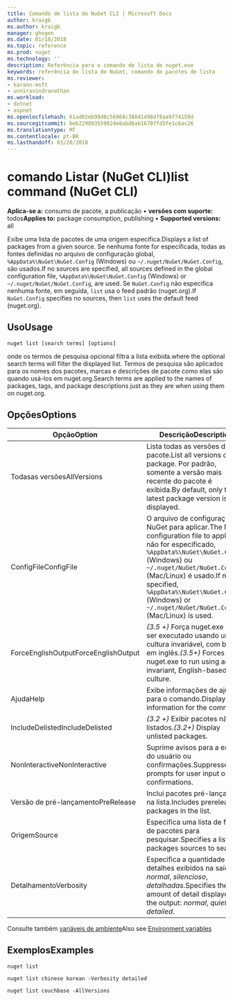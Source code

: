 ```yaml
---
title: Comando de lista do NuGet CLI | Microsoft Docs
author: kraigb
ms.author: kraigb
manager: ghogen
ms.date: 01/18/2018
ms.topic: reference
ms.prod: nuget
ms.technology: ''
description: Referência para o comando de lista de nuget.exe
keywords: referência de lista do NuGet, comando de pacotes de lista
ms.reviewer:
- karann-msft
- unniravindranathan
ms.workload:
- dotnet
- aspnet
ms.openlocfilehash: 61ad02eb99d6c56968c38841498df8aa9f74159d
ms.sourcegitcommit: beb229893559824e8abd6ab16707fd5fe1c6ac26
ms.translationtype: MT
ms.contentlocale: pt-BR
ms.lasthandoff: 03/28/2018
---
```

# <a name="list-command-nuget-cli"></a><span data-ttu-id="8e886-104">comando Listar (NuGet CLI)</span><span class="sxs-lookup"><span data-stu-id="8e886-104">list command (NuGet CLI)</span></span>

<span data-ttu-id="8e886-105">**Aplica-se a:** consumo de pacote, a publicação &bullet; **versões com suporte:** todos</span><span class="sxs-lookup"><span data-stu-id="8e886-105">**Applies to:** package consumption, publishing &bullet; **Supported versions:** all</span></span>

<span data-ttu-id="8e886-106">Exibe uma lista de pacotes de uma origem específica.</span><span class="sxs-lookup"><span data-stu-id="8e886-106">Displays a list of packages from a given source.</span></span> <span data-ttu-id="8e886-107">Se nenhuma fonte for especificada, todas as fontes definidas no arquivo de configuração global, `%AppData%\NuGet\NuGet.Config` (Windows) ou `~/.nuget/NuGet/NuGet.Config`, são usados.</span><span class="sxs-lookup"><span data-stu-id="8e886-107">If no sources are specified, all sources defined in the global configuration file, `%AppData%\NuGet\NuGet.Config` (Windows) or `~/.nuget/NuGet/NuGet.Config`, are used.</span></span> <span data-ttu-id="8e886-108">Se `NuGet.Config` não especifica nenhuma fonte, em seguida, `list` usa o feed padrão (nuget.org).</span><span class="sxs-lookup"><span data-stu-id="8e886-108">If `NuGet.Config` specifies no sources, then `list` uses the default feed (nuget.org).</span></span>

## <a name="usage"></a><span data-ttu-id="8e886-109">Uso</span><span class="sxs-lookup"><span data-stu-id="8e886-109">Usage</span></span>

```cli
nuget list [search terms] [options]
```

<span data-ttu-id="8e886-110">onde os termos de pesquisa opcional filtra a lista exibida.</span><span class="sxs-lookup"><span data-stu-id="8e886-110">where the optional search terms will filter the displayed list.</span></span> <span data-ttu-id="8e886-111">Termos de pesquisa são aplicados para os nomes dos pacotes, marcas e descrições de pacote como elas são quando usá-los em nuget.org.</span><span class="sxs-lookup"><span data-stu-id="8e886-111">Search terms are applied to the names of packages, tags, and package descriptions just as they are when using them on nuget.org.</span></span>

## <a name="options"></a><span data-ttu-id="8e886-112">Opções</span><span class="sxs-lookup"><span data-stu-id="8e886-112">Options</span></span>

| <span data-ttu-id="8e886-113">Opção</span><span class="sxs-lookup"><span data-stu-id="8e886-113">Option</span></span> | <span data-ttu-id="8e886-114">Descrição</span><span class="sxs-lookup"><span data-stu-id="8e886-114">Description</span></span> |
| --- | --- |
| <span data-ttu-id="8e886-115">Todasas versões</span><span class="sxs-lookup"><span data-stu-id="8e886-115">AllVersions</span></span> | <span data-ttu-id="8e886-116">Lista todas as versões de um pacote.</span><span class="sxs-lookup"><span data-stu-id="8e886-116">List all versions of a package.</span></span> <span data-ttu-id="8e886-117">Por padrão, somente a versão mais recente do pacote é exibida.</span><span class="sxs-lookup"><span data-stu-id="8e886-117">By default, only the latest package version is displayed.</span></span> |
| <span data-ttu-id="8e886-118">ConfigFile</span><span class="sxs-lookup"><span data-stu-id="8e886-118">ConfigFile</span></span> | <span data-ttu-id="8e886-119">O arquivo de configuração do NuGet para aplicar.</span><span class="sxs-lookup"><span data-stu-id="8e886-119">The NuGet configuration file to apply.</span></span> <span data-ttu-id="8e886-120">Se não for especificado, `%AppData%\NuGet\NuGet.Config` (Windows) ou `~/.nuget/NuGet/NuGet.Config` (Mac/Linux) é usado.</span><span class="sxs-lookup"><span data-stu-id="8e886-120">If not specified, `%AppData%\NuGet\NuGet.Config` (Windows) or `~/.nuget/NuGet/NuGet.Config` (Mac/Linux) is used.</span></span>|
| <span data-ttu-id="8e886-121">ForceEnglishOutput</span><span class="sxs-lookup"><span data-stu-id="8e886-121">ForceEnglishOutput</span></span> | <span data-ttu-id="8e886-122">*(3.5 +)*  Força nuget.exe para ser executado usando uma cultura invariável, com base em inglês.</span><span class="sxs-lookup"><span data-stu-id="8e886-122">*(3.5+)* Forces nuget.exe to run using an invariant, English-based culture.</span></span> |
| <span data-ttu-id="8e886-123">Ajuda</span><span class="sxs-lookup"><span data-stu-id="8e886-123">Help</span></span> | <span data-ttu-id="8e886-124">Exibe informações de ajuda para o comando.</span><span class="sxs-lookup"><span data-stu-id="8e886-124">Displays help information for the command.</span></span> |
| <span data-ttu-id="8e886-125">IncludeDelisted</span><span class="sxs-lookup"><span data-stu-id="8e886-125">IncludeDelisted</span></span> | <span data-ttu-id="8e886-126">*(3.2 +)*  Exibir pacotes não listados.</span><span class="sxs-lookup"><span data-stu-id="8e886-126">*(3.2+)* Display unlisted packages.</span></span> |
| <span data-ttu-id="8e886-127">NonInteractive</span><span class="sxs-lookup"><span data-stu-id="8e886-127">NonInteractive</span></span> | <span data-ttu-id="8e886-128">Suprime avisos para a entrada do usuário ou confirmações.</span><span class="sxs-lookup"><span data-stu-id="8e886-128">Suppresses prompts for user input or confirmations.</span></span> |
| <span data-ttu-id="8e886-129">Versão de pré-lançamento</span><span class="sxs-lookup"><span data-stu-id="8e886-129">PreRelease</span></span> | <span data-ttu-id="8e886-130">Inclui pacotes pré-lançados na lista.</span><span class="sxs-lookup"><span data-stu-id="8e886-130">Includes prerelease packages in the list.</span></span> |
| <span data-ttu-id="8e886-131">Origem</span><span class="sxs-lookup"><span data-stu-id="8e886-131">Source</span></span> | <span data-ttu-id="8e886-132">Especifica uma lista de fontes de pacotes para pesquisar.</span><span class="sxs-lookup"><span data-stu-id="8e886-132">Specifies a list of packages sources to search.</span></span> |
| <span data-ttu-id="8e886-133">Detalhamento</span><span class="sxs-lookup"><span data-stu-id="8e886-133">Verbosity</span></span> | <span data-ttu-id="8e886-134">Especifica a quantidade de detalhes exibidos na saída: *normal*, *silencioso*, *detalhadas*.</span><span class="sxs-lookup"><span data-stu-id="8e886-134">Specifies the amount of detail displayed in the output: *normal*, *quiet*, *detailed*.</span></span> |

<span data-ttu-id="8e886-135">Consulte também [variáveis de ambiente](cli-ref-environment-variables.md)</span><span class="sxs-lookup"><span data-stu-id="8e886-135">Also see [Environment variables](cli-ref-environment-variables.md)</span></span>

## <a name="examples"></a><span data-ttu-id="8e886-136">Exemplos</span><span class="sxs-lookup"><span data-stu-id="8e886-136">Examples</span></span>

```cli
nuget list

nuget list chinese korean -Verbosity detailed

nuget list couchbase -AllVersions
```
